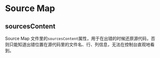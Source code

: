 # Source Map

## sourcesContent

Source Map 文件里的`sourcesContent`属性，用于在出错的时候还原源代码，否则只能知道出错位置在源代码里的文件名、行、列信息，无法在控制台直观地看到。
